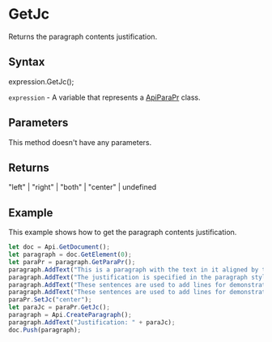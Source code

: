 # GetJc

Returns the paragraph contents justification.

## Syntax

expression.GetJc();

`expression` - A variable that represents a [ApiParaPr](../ApiParaPr.md) class.

## Parameters

This method doesn't have any parameters.

## Returns

"left" | "right" | "both" | "center" | undefined

## Example

This example shows how to get the paragraph contents justification.

```javascript
let doc = Api.GetDocument();
let paragraph = doc.GetElement(0);
let paraPr = paragraph.GetParaPr();
paragraph.AddText("This is a paragraph with the text in it aligned by the center. ");
paragraph.AddText("The justification is specified in the paragraph style. ");
paragraph.AddText("These sentences are used to add lines for demonstrative purposes. ");
paragraph.AddText("These sentences are used to add lines for demonstrative purposes.");
paraPr.SetJc("center");
let paraJc = paraPr.GetJc();
paragraph = Api.CreateParagraph();
paragraph.AddText("Justification: " + paraJc);
doc.Push(paragraph);
```
